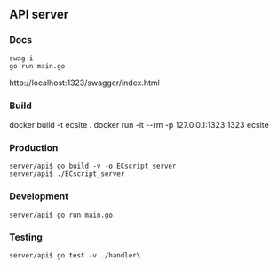 ## API server

### Docs

```
swag i
go run main.go
```
http://localhost:1323/swagger/index.html


### Build

docker build -t ecsite .
docker run -it --rm -p 127.0.0.1:1323:1323 ecsite

### Production

```terminal
server/api$ go build -v -o ECscript_server
server/api$ ./ECscript_server
```

### Development

```terminal
server/api$ go run main.go
```

### Testing

```terminal
server/api$ go test -v ./handler\
```
